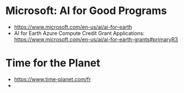
# Microsoft: AI for Good Programs

- https://www.microsoft.com/en-us/ai/ai-for-earth
- AI for Earth Azure Compute Credit Grant Applications: https://www.microsoft.com/en-us/ai/ai-for-earth-grants#primaryR3

# Time for the Planet
- https://www.time-planet.com/fr
- 
